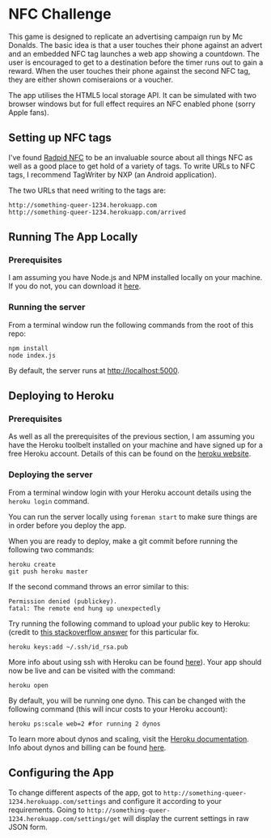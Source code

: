 # NFC Challenge

This game is designed to replicate an advertising campaign run by Mc Donalds. The basic idea is that a user touches their phone against an advert and an embedded NFC tag launches a web app showing a countdown. The user is encouraged to get to a destination before the timer runs out to gain a reward. When the user touches their phone against the second NFC tag, they are either shown comiseraions or a voucher.

The app utilises the HTML5 local storage API. It can be simulated with two browser windows but for full effect requires an NFC enabled phone (sorry Apple fans).

## Setting up NFC tags

I've found [Radpid NFC](http://rapidnfc.com/) to be an invaluable source about all things NFC as well as a good place to get hold of a variety of tags. To write URLs to NFC tags, I recommend TagWriter by NXP (an Android application).

The two URLs that need writing to the tags are:

````
http://something-queer-1234.herokuapp.com
http://something-queer-1234.herokuapp.com/arrived
````

## Running The App Locally

### Prerequisites

I am assuming you have Node.js and NPM installed locally on your machine. If you do not, you can download it [here](http://nodejs.org/download).

### Running the server

From a terminal window run the following commands from the root of this repo:
```
npm install
node index.js
```
By default, the server runs at [http://localhost:5000](http://localhost:5000).

## Deploying to Heroku

### Prerequisites

As well as all the prerequisites of the previous section, I am assuming you have the Heroku toolbelt installed on your machine and have signed up for a free Heroku account. Details of this can be found on the [heroku website](http://heroku.com).

### Deploying the server

From a terminal window login with your Heroku account details using the `heroku login` command.

You can run the server locally using `foreman start` to make sure things are in order before you deploy the app.

When you are ready to deploy, make a git commit before running the following two commands:
```
heroku create
git push heroku master
```
If the second command throws an error similar to this:
```
Permission denied (publickey).
fatal: The remote end hung up unexpectedly
```
Try running the following command to upload your public key to Heroku: (credit to [this stackoverflow answer](http://stackoverflow.com/questions/4269922/permission-denied-publickey-when-deploying-heroku-code-fatal-the-remote-end) for this particular fix.
```
heroku keys:add ~/.ssh/id_rsa.pub
```
More info about using ssh with Heroku can be found [here](https://devcenter.heroku.com/articles/keys#adding_keys_to_heroku)). Your app should now be live and can be visited with the command:
```
heroku open
```

By default, you will be running one dyno. This can be changed with the following command (this will incur costs to your Heroku account):
```
heroku ps:scale web=2 #for running 2 dynos
```
To learn more about dynos and scaling, visit the [Heroku documentation](https://devcenter.heroku.com/articles/dynos). Info about dynos and billing can be found [here](https://devcenter.heroku.com/articles/usage-and-billing).

## Configuring the App

To change different aspects of the app, got to `http://something-queer-1234.herokuapp.com/settings` and configure it according to your requirements. Going to `http://something-queer-1234.herokuapp.com/settings/get` will display the current settings in raw JSON form.
